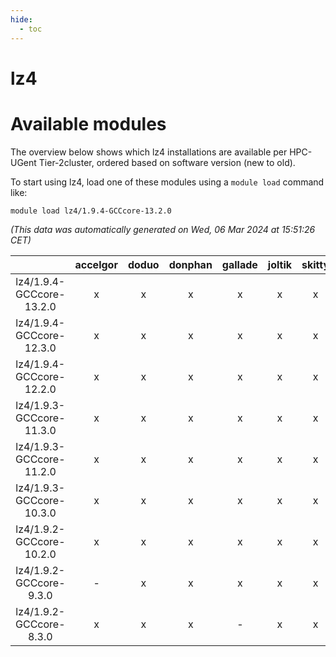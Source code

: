 ```yaml
---
hide:
  - toc
---
```


lz4
===

# Available modules


The overview below shows which lz4 installations are available per HPC-UGent Tier-2cluster, ordered based on software version (new to old).

To start using lz4, load one of these modules using a `module load` command like:

```shell
module load lz4/1.9.4-GCCcore-13.2.0
```

*(This data was automatically generated on Wed, 06 Mar 2024 at 15:51:26 CET)*  

| |accelgor|doduo|donphan|gallade|joltik|skitty|
| :---: | :---: | :---: | :---: | :---: | :---: | :---: |
|lz4/1.9.4-GCCcore-13.2.0|x|x|x|x|x|x|
|lz4/1.9.4-GCCcore-12.3.0|x|x|x|x|x|x|
|lz4/1.9.4-GCCcore-12.2.0|x|x|x|x|x|x|
|lz4/1.9.3-GCCcore-11.3.0|x|x|x|x|x|x|
|lz4/1.9.3-GCCcore-11.2.0|x|x|x|x|x|x|
|lz4/1.9.3-GCCcore-10.3.0|x|x|x|x|x|x|
|lz4/1.9.2-GCCcore-10.2.0|x|x|x|x|x|x|
|lz4/1.9.2-GCCcore-9.3.0|-|x|x|x|x|x|
|lz4/1.9.2-GCCcore-8.3.0|x|x|x|-|x|x|
